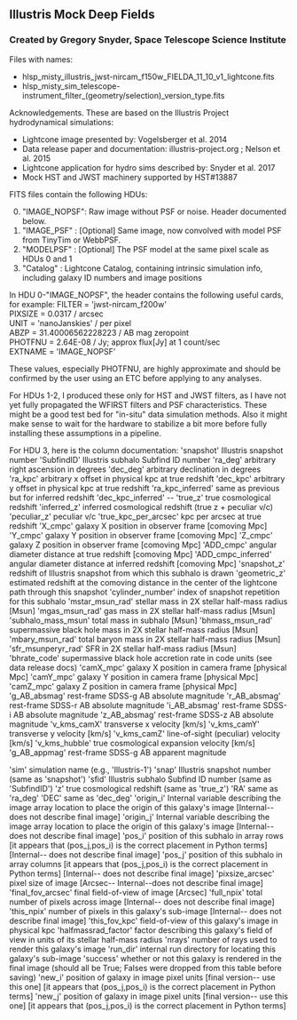 ## Illustris Mock Deep Fields
### Created by Gregory Snyder, Space Telescope Science Institute

Files with names:
* hlsp_misty_illustris_jwst-nircam_f150w_FIELDA_11_10_v1_lightcone.fits
* hlsp_misty_sim_telescope-instrument_filter_(geometry/selection)_version_type.fits

Acknowledgements.  These are based on the Illustris Project hydrodynamical simulations:
* Lightcone image presented by: Vogelsberger et al. 2014
* Data release paper and documentation:  illustris-project.org ; Nelson et al. 2015
* Lightcone application for hydro sims described by: Snyder et al. 2017
* Mock HST and JWST machinery supported by HST#13887

FITS files contain the following HDUs:

0. "IMAGE_NOPSF":  Raw image without PSF or noise.  Header documented below.
1. "IMAGE_PSF"  :  [Optional] Same image, now convolved with model PSF from TinyTim or WebbPSF.
2. "MODELPSF"   :  [Optional] The PSF model at the same pixel scale as HDUs 0 and 1
3. "Catalog"    :  Lightcone Catalog, containing intrinsic simulation info, including galaxy ID numbers and image positions

In HDU 0-"IMAGE_NOPSF", the header contains the following useful cards, for example:
FILTER  = 'jwst-nircam_f200w'                                                   
PIXSIZE =               0.0317 / arcsec                                         
UNIT    = 'nanoJanskies'       / per pixel                                      
ABZP    =    31.40006562228223 / AB mag zeropoint                               
PHOTFNU =             2.64E-08 / Jy; approx flux[Jy] at 1 count/sec             
EXTNAME = 'IMAGE_NOPSF'  

These values, especially PHOTFNU, are highly approximate and should be confirmed by the user using an ETC before applying to any analyses.

For HDUs 1-2, I produced these only for HST and JWST filters, as I have not yet fully propagated the WFIRST filters and PSF characteristics. These might be a good test bed for "in-situ" data simulation methods.  Also it might make sense to wait for the hardware to stabilize a bit more before fully installing these assumptions in a pipeline.

For HDU 3, here is the column documentation:
'snapshot' 	       	      Illustris snapshot number
'SubfindID'		      Illustris subhalo Subfind ID number
'ra_deg'		      arbitrary right ascension in degrees
'dec_deg'		      arbitrary declination in degrees
'ra_kpc'		      arbitrary x offset in physical kpc at true redshift
'dec_kpc'		      arbitrary y offset in physical kpc at true redshift
'ra_kpc_inferred'	      same as previous but for inferred redshift
'dec_kpc_inferred'	      --
'true_z'		      true cosmological redshift
'inferred_z'		      inferred cosmological redshift (true z + peculiar v/c)           		       
'peculiar_z'		      peculiar v/c
'true_kpc_per_arcsec'	      kpc per arcsec at true redshift
'X_cmpc'		      galaxy X position in observer frame [comoving Mpc]
'Y_cmpc'		      galaxy Y position in observer frame [comoving Mpc]
'Z_cmpc'		      galaxy Z position in observer frame [comoving Mpc]
'ADD_cmpc'		      angular diameter distance at true redshift [comoving Mpc]
'ADD_cmpc_inferred'	      angular diameter distance at inferred redshift [comoving Mpc]
'snapshot_z'		      redshift of Illustris snapshot from which this subhalo is drawn
'geometric_z'		      estimated redshift at the comoving distance in the center of the lightcone path through this snapshot
'cylinder_number'	      index of snapshot repetition for this subhalo
'mstar_msun_rad'	      stellar mass in 2X stellar half-mass radius [Msun]
'mgas_msun_rad'		      gas mass in 2X stellar half-mass radius [Msun]
'subhalo_mass_msun'	      total mass in subhalo [Msun]
'bhmass_msun_rad'	      supermassive black hole mass in 2X stellar half-mass radius [Msun]
'mbary_msun_rad'	      total baryon mass in 2X stellar half-mass radius [Msun]
'sfr_msunperyr_rad'	      SFR in 2X stellar half-mass radius [Msun]
'bhrate_code'		      supermassive black hole accretion rate in code units (see data release docs)
'camX_mpc'		      galaxy X position in camera frame [physical Mpc]
'camY_mpc'		      galaxy Y position in camera frame [physical Mpc]
'camZ_mpc'		      galaxy Z position in camera frame [physical Mpc]
'g_AB_absmag'		      rest-frame SDSS-g AB absolute magnitude
'r_AB_absmag'		      rest-frame SDSS-r AB absolute magnitude
'i_AB_absmag'		      rest-frame SDSS-i AB absolute magnitude
'z_AB_absmag'		      rest-frame SDSS-z AB absolute magnitude
'v_kms_camX'		      transverse x velocity [km/s]
'v_kms_camY'		      transverse y velocity [km/s]
'v_kms_camZ'		      line-of-sight (peculiar) velocity [km/s]
'v_kms_hubble'		      true cosmological expansion velocity [km/s]
'g_AB_appmag'		      rest-frame SDSS-g AB apparent magnitude

'sim'			      simulation name (e.g., 'Illustris-1')
'snap'			      Illustris snapshot number (same as 'snapshot')
'sfid'			      Illustris subhalo Subfind ID number (same as 'SubfindID')
'z'			      true cosmological redshift (same as 'true_z')
'RA'			      same as 'ra_deg'
'DEC'			      same as 'dec_deg'
'origin_i'		      Internal variable describing the image array location to place the origin of this galaxy's image [Internal-- does not describe final image]
'origin_j'		      Internal variable describing the image array location to place the origin of this galaxy's image [Internal-- does not describe final image]
'pos_i'			      position of this subhalo in array rows  [it appears that (pos_j,pos_i) is the correct placement in Python terms] [Internal-- does not describe final image]
'pos_j'			      position of this subhalo in array columns  [it appears that (pos_j,pos_i) is the correct placement in Python terms] [Internal-- does not describe final image]
'pixsize_arcsec'	      pixel size of image [Arcsec-- Internal--does not describe final image]
'final_fov_arcsec'	      final field-of-view of image [Arcsec]
'full_npix'		      total number of pixels across image [Internal-- does not describe final image]
'this_npix'		      number of pixels in this galaxy's sub-image [Internal-- does not describe final image]
'this_fov_kpc'		      field-of-view of this galaxy's image in physical kpc
'halfmassrad_factor'	      factor describing this galaxy's field of view in units of its stellar half-mass radius
'nrays'			      number of rays used to render this galaxy's image
'run_dir'		      internal run directory for locating this galaxy's sub-image
'success'		      whether or not this galaxy is rendered in the final image (should all be True; Falses were dropped from this table before saving)
'new_i'			      position of galaxy in image pixel units [final version-- use this one]  [it appears that (pos_j,pos_i) is the correct placement in Python terms]
'new_j'			      position of galaxy in image pixel units [final version-- use this one]  [it appears that (pos_j,pos_i) is the correct placement in Python terms]
